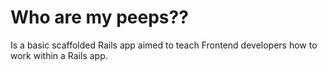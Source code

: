 # Who are my peeps??

Is a basic scaffolded Rails app aimed to teach Frontend developers how to work within a Rails app.